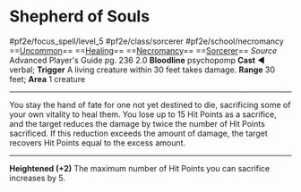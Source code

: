 # Shepherd of Souls
#pf2e/focus_spell/level_5 #pf2e/class/sorcerer #pf2e/school/necromancy 
==[Uncommon](../../../../../TTRPGShare-Pathfinder-2E-Vault/rules/traits/uncommon.md)== ==[Healing](../../../../../TTRPGShare-Pathfinder-2E-Vault/rules/traits/healing.md)== ==[Necromancy](../../../../../TTRPGShare-Pathfinder-2E-Vault/rules/traits/necromancy.md)== ==[Sorcerer](../../../../../TTRPGShare-Pathfinder-2E-Vault/rules/traits/sorcerer.md)==
*Source* Advanced Player's Guide pg. 236 2.0
**Bloodline** psychopomp
**Cast** ◄ verbal; **Trigger** A living creature within 30 feet takes damage.
**Range** 30 feet; **Area** 1 creature

---
You stay the hand of fate for one not yet destined to die, sacrificing some of your own vitality to heal them. You lose up to 15 Hit Points as a sacrifice, and the target reduces the damage by twice the number of Hit Points sacrificed. If this reduction exceeds the amount of damage, the target recovers Hit Points equal to the excess amount.

<hr>

**Heightened (+2)** The maximum number of Hit Points you can sacrifice increases by 5.